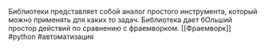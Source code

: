 Библиотеки представляет собой аналог простого инструмента, который можно применять для каких то задач. Библиотека дает бОльший простор действий по сравнению с фраемворком. 
[[Фраемворк]]
#python
#автоматизация